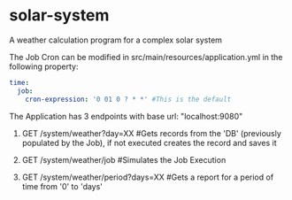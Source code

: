 # solar-system
A weather calculation program for a complex solar system

The Job Cron can be modified in src/main/resources/application.yml in the following property:
```yaml
time:
  job:
    cron-expression: '0 01 0 ? * *' #This is the default
```

The Application has 3 endpoints with base url: "localhost:9080"

1. GET /system/weather?day=XX #Gets records from the 'DB' (previously populated by the Job), if not executed creates the record and saves it

2. GET /system/weather/job #Simulates the Job Execution

3. GET /system/weather/period?days=XX #Gets a report for a period of time from '0' to 'days' 
